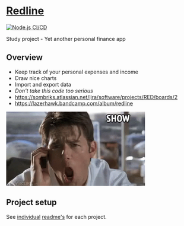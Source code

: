 # [Redline](https://github.com/sombriks/redline)

[![Node.js CI/CD](https://github.com/sombriks/redline/actions/workflows/node.js.yml/badge.svg)](https://github.com/sombriks/redline/actions/workflows/node.js.yml)

Study project - Yet another personal finance app

## Overview

- Keep track of your personal expenses and income
- Draw nice charts
- Import and export data
- _Don't take this code too serious_
- <https://sombriks.atlassian.net/jira/software/projects/RED/boards/2>
- <https://lazerhawk.bandcamp.com/album/redline>

![jerry-maguire-show-me-the-money.gif](docs%2Fjerry-maguire-show-me-the-money.gif)

## Project setup

See [individual](service-node-koa/README.md) [readme's](web-app-vue/README.md)
for each project.
